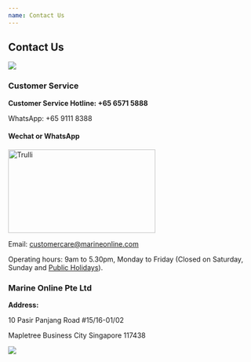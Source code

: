 ```yaml
---
name: Contact Us 
---
```


## Contact Us 

![](https://bwec-file.oss-cn-hongkong.aliyuncs.com/cms/contact.jpg)

### Customer Service

**Customer Service Hotline: +65 6571 5888**

WhatsApp: +65 9111 8388

<html>
<body>
<h4>Wechat or WhatsApp</h4>
<img src="https://marineonline.oss-cn-hongkong.aliyuncs.com/wechat_qr_code_2.png" alt="Trulli" width="300" height="170">
</html>

Email: [customercare@marineonline.com](mailto:customercare@marineonline.com)

Operating hours: 9am to 5.30pm, Monday to Friday (Closed on Saturday, Sunday and <a href="https://www.mom.gov.sg/employment-practices/public-holidays/">Public Holidays</a>).

### Marine Online Pte Ltd

**Address:**

10 Pasir Panjang Road #15&#47;16-01/02

Mapletree Business City Singapore 117438

![](https://www.marineonline.com/api/common/r/oss?path=prod/mall/17.jpg)
